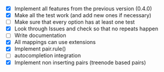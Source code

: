 + [x] Implement all features from the previous version (0.4.0)
+ [x] Make all the test work (and add new ones if necessary)
+ [ ] Make sure that every option has at least one test
+ [x] Look through Issues and check so that no repeats happen
+ [ ] Write documentation
+ [x] All mappings can use extensions
+ [x] Implement pair.rule()
+ [ ] autocompletion integration
+ [x] Implement non inserting pairs (treenode based pairs)
